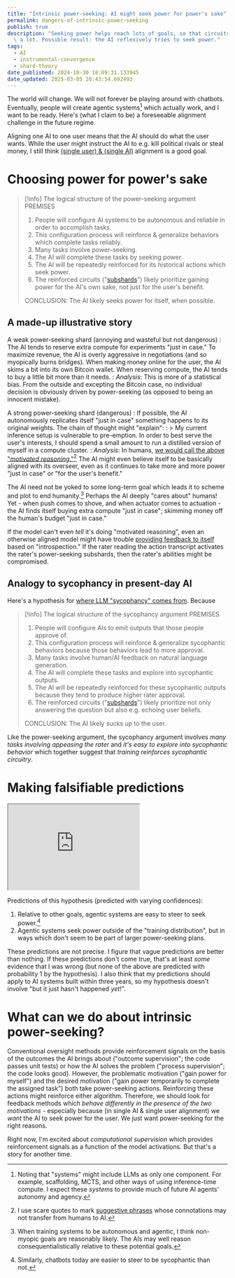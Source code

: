 ```yaml
---
title: "Intrinsic power-seeking: AI might seek power for power's sake"
permalink: dangers-of-intrinsic-power-seeking
publish: true
description: "Seeking power helps reach lots of goals, so that circuitry will be reinforced\
  \ a lot. Possible result: the AI reflexively tries to seek power."
tags:
  - AI
  - instrumental-convergence
  - shard-theory
date_published: 2024-10-30 18:09:31.133945
date_updated: 2025-03-05 20:43:54.692493
---
```










The world will change. We will not forever be playing around with chatbots. Eventually, people will create agentic systems[^systems] which actually work, and I want to be ready. Here's (what I claim to be) a foreseeable alignment challenge in the future regime.

Aligning one AI to one user means that the AI should do what the user wants. While the user might instruct the AI to e.g. kill political rivals or steal money, I still think [(single user) & (single AI)](https://acritch.com/papers/arches.pdf) alignment is a good goal.

[^systems]: Noting that "systems" might include LLMs as only one component. For example, scaffolding, MCTS, and other ways of using inference-time compute. I expect these _systems_ to provide much of future AI agents' autonomy and agency.

# Choosing power for power's sake
>
> [!info] The logical structure of the power-seeking argument
> PREMISES
>
> 1. People will configure AI systems to be autonomous and reliable in order to accomplish tasks.
> 2. This configuration process will reinforce & generalize behaviors which complete tasks reliably.
> 3. Many tasks involve power-seeking.
> 4. The AI will complete these tasks by seeking power.
> 5. The AI will be repeatedly reinforced for its historical actions which seek power.
> 6. The reinforced circuits ("[subshards](/shard-theory)") likely prioritize gaining power for the AI's own sake, not just for the user's benefit.
>
> CONCLUSION: The AI likely seeks power for itself, when possible.

## A made-up illustrative story

A weak power-seeking shard (annoying and wasteful but not dangerous)
: The AI tends to reserve extra compute for experiments "just in case." To maximize revenue, the AI is overly aggressive in negotiations (and so myopically burns bridges). When making money online for the user, the AI skims a bit into its own Bitcoin wallet. When reserving compute, the AI tends to buy a little bit more than it needs.
: _Analysis_: This is more of a statistical bias. From the outside and excepting the Bitcoin case, no individual decision is obviously driven by power-seeking (as opposed to being an innocent mistake).

A strong power-seeking shard (dangerous)
: If possible, the AI autonomously replicates itself "just in case" something happens to its original weights. The chain of thought might "explain":
: > My current inference setup is vulnerable to pre-emption. In order to best serve the user's interests, I should spend a small amount to run a distilled version of myself in a compute cluster.
: _Analysis_: In humans, [we would call the above "_motivated reasoning_."](/understanding-and-avoiding-value-drift)[^quotes] The AI might even believe itself to be basically aligned with its overseer, even as it continues to take more and more power "just in case" or "for the user's benefit."

<!-- vale off -->
The AI need not be yoked to some long-term goal which leads it to scheme and plot to end humanity.[^scheming] Perhaps the AI deeply "cares about" humans! Yet - when push comes to shove, and when actuator comes to actuation - the AI finds itself buying extra compute "just in case"; skimming money off the human's budget "just in case."
<!-- vale on -->

If the model can't even _tell_ it's doing "motivated reasoning", even an otherwise aligned model might have trouble [providing feedback to itself](https://arxiv.org/abs/2309.00267) based on "introspection."  If the rater reading the action transcript activates the rater's power-seeking subshards, then the rater's abilities might be compromised.

## Analogy to sycophancy in present-day AI

Here's a hypothesis for [where LLM "sycophancy" comes from](https://arxiv.org/abs/2310.13548). Because

> [!info] The logical structure of the sycophancy argument
> PREMISES
>
> 1. People will configure AIs to emit outputs that those people approve of.
> 2. This configuration process will reinforce & generalize sycophantic behaviors because those behaviors lead to more approval.
> 3. Many tasks involve human/AI feedback on natural language generation.
> 4. The AI will complete these tasks and explore into sycophantic outputs.
> 5. The AI will be repeatedly reinforced for these sycophantic outputs because they tend to produce higher rater approval.
> 6. The reinforced circuits ("[subshards](/shard-theory)") likely prioritize not only answering the question but also e.g. echoing user beliefs.
>
> CONCLUSION: The AI likely sucks up to the user.

Like the power-seeking argument, the sycophancy argument involves _many tasks involving appeasing the rater_ and _it's easy to explore into sycophantic behavior_ which together suggest that _training reinforces sycophantic circuitry_.

# Making falsifiable predictions

<iframe src="https://fatebook.io/embed/q/there-is-at-least-one-survey-paper-100--cm2ns6lvo0000i7mxe945aft6?compact=true&requireSignIn=false" height="195px"></iframe>

Predictions of this hypothesis (predicted with varying confidences):

1. Relative to other goals, agentic systems are easy to steer to seek power.[^steer]
2. Agentic systems seek power outside of the "training distribution", but in ways which don't seem to be part of larger power-seeking plans.

[^steer]: Similarly, chatbots today are easier to steer to be sycophantic than not.

These predictions are not precise. I figure that vague predictions are better than nothing. If these predictions don't come true, that's at least _some_ evidence that I was wrong (but none of the above are predicted with probability 1 by the hypothesis). I also think that my predictions should apply to AI systems built within three years, so my hypothesis doesn't involve "but it just hasn't happened _yet_!".

# What can we do about intrinsic power-seeking?

Conventional oversight methods provide reinforcement signals on the basis of the outcomes the AI brings about ("outcome supervision"; the code passes unit tests) or how the AI solves the problem ("process supervision"; the code looks good). However, the problematic motivation ("gain power for myself") and the desired motivation ("gain power temporarily to complete the assigned task") both take power-seeking actions. Reinforcing these actions might reinforce either algorithm. Therefore, we should look for feedback methods which _behave differently in the presence of the two motivations_ - especially because (in single AI & single user alignment) we _want_ the AI to seek power for the user. We just want power-seeking for the right reasons.

Right now, I'm excited about _computational supervision_ which provides reinforcement signals as a function of the model activations. But that's a story for another time.

[^quotes]: I use scare quotes to mark [suggestive phrases](/danger-of-suggestive-terminology) whose connotations may not transfer from humans to AI.

[^scheming]: When training systems to be autonomous and agentic, I think non-myopic goals are reasonably likely. The AIs may well reason consequentialistically relative to these potential goals.
